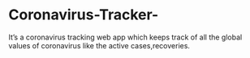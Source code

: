 # Coronavirus-Tracker-
It’s a coronavirus tracking web app which keeps track of all the global values of coronavirus like the active cases,recoveries.
